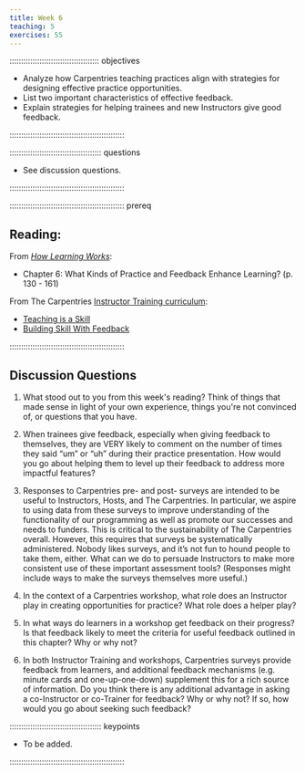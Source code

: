 ```yaml
---
title: Week 6
teaching: 5
exercises: 55
---
```


::::::::::::::::::::::::::::::::::::::: objectives

- Analyze how Carpentries teaching practices align with strategies for designing effective practice opportunities.
- List two important characteristics of effective feedback.
- Explain strategies for helping trainees and new Instructors give good feedback.

::::::::::::::::::::::::::::::::::::::::::::::::::

:::::::::::::::::::::::::::::::::::::::: questions

- See discussion questions.

::::::::::::::::::::::::::::::::::::::::::::::::::

:::::::::::::::::::::::::::::::::::::::::::::::::: prereq

## Reading:

From [*How Learning Works*](https://www.worldcat.org/title/how-learning-works-seven-research-based-principles-for-smart-teaching/oclc/468969206):

* Chapter 6: What Kinds of Practice and Feedback Enhance Learning? (p. 130 - 161)

From The Carpentries [Instructor Training curriculum](https://carpentries.github.io/instructor-training/instructor/index.html): 

* [Teaching is a Skill](https://carpentries.github.io/instructor-training/instructor/11-practice-teaching.html)
* [Building Skill With Feedback](https://carpentries.github.io/instructor-training/instructor/06-feedback.html)


::::::::::::::::::::::::::::::::::::::::::::::::::

## Discussion Questions

1. What stood out to you from this week's reading? Think of things that made sense in light of your own experience, things you're not convinced of, or questions that you have.

1. When trainees give feedback, especially when giving feedback to themselves, they are VERY likely to comment on the number of times they said “um” or “uh” during their practice presentation. How would you go about helping them to level up their feedback to address more impactful features?

1. Responses to Carpentries pre- and post- surveys are intended to be useful to Instructors, Hosts, and The Carpentries. In particular, we aspire to using data from these surveys to improve understanding of the functionality of our programming as well as promote our successes and needs to funders. This is critical to the sustainability of The Carpentries overall. However, this requires that surveys be systematically administered. Nobody likes surveys, and it’s not fun to hound people to take them, either. What can we do to persuade Instructors to make more consistent use of these important assessment tools? (Responses might include ways to make the surveys themselves more useful.)

1. In the context of a Carpentries workshop, what role does an Instructor play in creating opportunities for practice? What role does a helper play?

1. In what ways do learners in a workshop get feedback on their progress? Is that feedback likely to meet the criteria for useful feedback outlined in this chapter? Why or why not?

1. In both Instructor Training and workshops, Carpentries surveys provide feedback from learners, and additional feedback mechanisms (e.g. minute cards and one-up-one-down) supplement this for a rich source of information. Do you think there is any additional advantage in asking a co-Instructor or co-Trainer for feedback? Why or why not? If so, how would you go about seeking such feedback?


:::::::::::::::::::::::::::::::::::::::: keypoints

- To be added.

::::::::::::::::::::::::::::::::::::::::::::::::::



